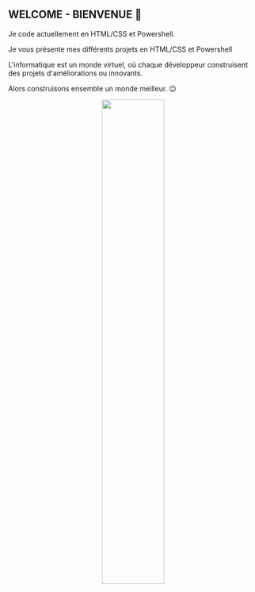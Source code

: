 <!-- Description-->
## WELCOME - BIENVENUE 👋  

<p>Je code actuellement en HTML/CSS et Powershell.</p>
<p>Je vous présente mes différents projets en HTML/CSS et Powershell</p>  
<p> L'informatique est un monde virtuel, où chaque développeur construisent des projets d'améliorations ou innovants.  
    <p>Alors construisons ensemble un monde meilleur. 😉</p>
<div style="text-align: center;">
    <img width="50%" src="https://media0.giphy.com/media/v1.Y2lkPTc5MGI3NjExZ2Fqa3pkZjVsZm9ycGN6d3hvYXVzMWhzcDNqMnhxOW9vb2JpdmNyMiZlcD12MV9pbnRlcm5hbF9naWZfYnlfaWQmY3Q9Zw/FcqKy4Kj7XOK0hCW4g/giphy.gif">
</div>
<!--

Here are some ideas to get you started:
- 🔭 I’m currently working on ...
- 🌱 I’m currently learning ...
- 👯 I’m looking to collaborate on ...
- 🤔 I’m looking for help with ...
- 💬 Ask me about ...
- 📫 How to reach me: ...
- 😄 Pronouns: ...
- ⚡ Fun fact: ...
-->
